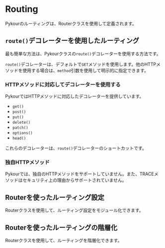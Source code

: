 # Routing

Pykourのルーティングは、Routerクラスを使用して定義されます。

## `route()`デコレーターを使用したルーティング

最も簡単な方法は、Pykourクラスの`route()`デコレーターを使用する方法です。

`route()`デコレーターは、デフォルトで`GET`メソッドを使用します。他のHTTPメソッドを使用する場合は、`method`引数を使用して明示的に指定できます。

### HTTPメソッドに対応してデコレーターを使用する

PykourではHTTPメソッドに対応したデコレーターを提供しています。

- `get()`
- `post()`
- `put()`
- `delete()`
- `patch()`
- `options()`
- `head()`

これらのデコレーターは、`route()`デコレーターのショートカットです。

### 独自HTTPメソッド

Pykourでは、独自のHTTPメソッドをサポートしていません。また、TRACEメソッドはセキュリティ上の理由からサポートされていません。

## Routerを使ったルーティング設定

Routerクラスを使用して、ルーティング設定をモジュール化できます。

## Routerを使ったルーティングの階層化

Routerクラスを使用して、ルーティングを階層化できます。
